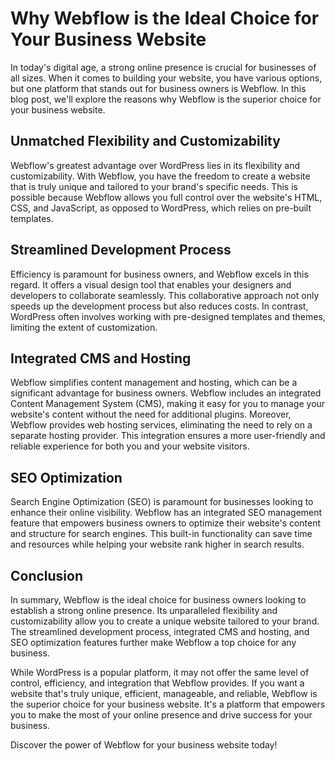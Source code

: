 ---
---

# Why Webflow is the Ideal Choice for Your Business Website

In today's digital age, a strong online presence is crucial for businesses of all sizes. When it comes to building your website, you have various options, but one platform that stands out for business owners is Webflow. In this blog post, we'll explore the reasons why Webflow is the superior choice for your business website.

## Unmatched Flexibility and Customizability

Webflow's greatest advantage over WordPress lies in its flexibility and customizability. With Webflow, you have the freedom to create a website that is truly unique and tailored to your brand's specific needs. This is possible because Webflow allows you full control over the website's HTML, CSS, and JavaScript, as opposed to WordPress, which relies on pre-built templates.

## Streamlined Development Process

Efficiency is paramount for business owners, and Webflow excels in this regard. It offers a visual design tool that enables your designers and developers to collaborate seamlessly. This collaborative approach not only speeds up the development process but also reduces costs. In contrast, WordPress often involves working with pre-designed templates and themes, limiting the extent of customization.

## Integrated CMS and Hosting

Webflow simplifies content management and hosting, which can be a significant advantage for business owners. Webflow includes an integrated Content Management System (CMS), making it easy for you to manage your website's content without the need for additional plugins. Moreover, Webflow provides web hosting services, eliminating the need to rely on a separate hosting provider. This integration ensures a more user-friendly and reliable experience for both you and your website visitors.

## SEO Optimization

Search Engine Optimization (SEO) is paramount for businesses looking to enhance their online visibility. Webflow has an integrated SEO management feature that empowers business owners to optimize their website's content and structure for search engines. This built-in functionality can save time and resources while helping your website rank higher in search results.

## Conclusion

In summary, Webflow is the ideal choice for business owners looking to establish a strong online presence. Its unparalleled flexibility and customizability allow you to create a unique website tailored to your brand. The streamlined development process, integrated CMS and hosting, and SEO optimization features further make Webflow a top choice for any business.

While WordPress is a popular platform, it may not offer the same level of control, efficiency, and integration that Webflow provides. If you want a website that's truly unique, efficient, manageable, and reliable, Webflow is the superior choice for your business website. It's a platform that empowers you to make the most of your online presence and drive success for your business.

Discover the power of Webflow for your business website today!
